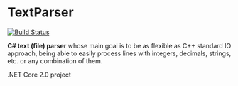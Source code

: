 # TextParser

[![Build Status](https://travis-ci.org/eduherminio/TextParser.svg?branch=master)](https://travis-ci.org/eduherminio/TextParser)

**C# text (file) parser** whose main goal is to be as flexible as C++ standard IO approach, being able to easily process lines with integers, decimals, strings, etc. or any combination of them.

.NET Core 2.0 project